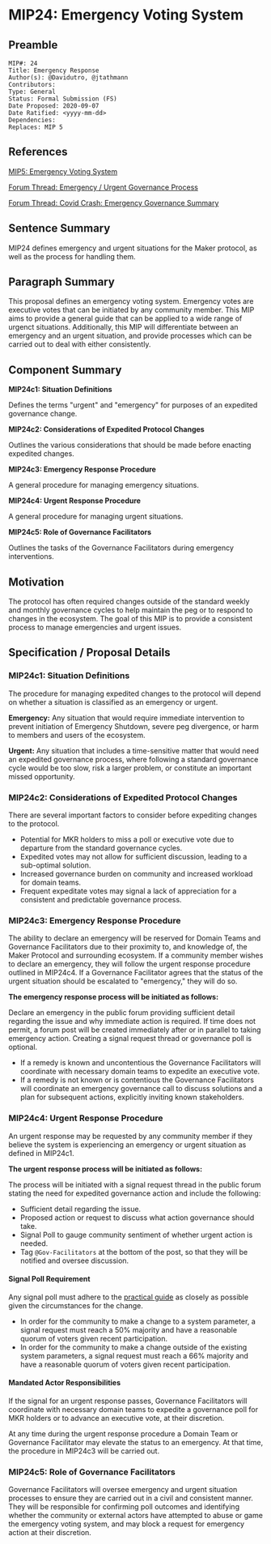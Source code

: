 # MIP24: Emergency Voting System

## Preamble

```
MIP#: 24
Title: Emergency Response
Author(s): @Davidutro, @jtathmann 
Contributors:
Type: General
Status: Formal Submission (FS)
Date Proposed: 2020-09-07
Date Ratified: <yyyy-mm-dd>
Dependencies:
Replaces: MIP 5
```

## References

[MIP5: Emergency Voting System](https://github.com/makerdao/mips/blob/Accepted/MIP5/mip5.md)

[Forum Thread: Emergency / Urgent Governance Process](https://forum.makerdao.com/t/emergency-urgent-governance-process/3926)

[Forum Thread: Covid Crash: Emergency Governance Summary](https://forum.makerdao.com/t/covid-crash-emergency-governance-summary/2437)

## Sentence Summary

MIP24 defines emergency and urgent situations for the Maker protocol, as well as the process for handling them.

## Paragraph Summary

This proposal defines an emergency voting system. Emergency votes are executive votes that can be initiated by any community member. This MIP aims to provide a general guide that can be applied to a wide range of urgenct situations. Additionally, this MIP will differentiate between an emergency and an urgent situation, and provide processes which can be carried out to deal with either consistently.

## Component Summary

**MIP24c1: Situation Definitions**

Defines the terms "urgent" and "emergency" for purposes of an expedited governance change.

**MIP24c2: Considerations of Expedited Protocol Changes**

Outlines the various considerations that should be made before enacting expedited changes.

**MIP24c3: Emergency Response Procedure**

A general procedure for managing emergency situations.

**MIP24c4: Urgent Response Procedure**

A general procedure for managing urgent situations.

**MIP24c5: Role of Governance Facilitators**

Outlines the tasks of the Governance Facilitators during emergency interventions.

## Motivation

The protocol has often required changes outside of the standard weekly and monthly governance cycles to help maintain the peg or to respond to changes in the ecosystem. The goal of this MIP is to provide a consistent process to manage emergencies and urgent issues.

## Specification / Proposal Details

### MIP24c1: Situation Definitions

The procedure for managing expedited changes to the protocol will depend on whether a situation is classified as an emergency or urgent.

**Emergency:** Any situation that would require immediate intervention to prevent initiation of Emergency Shutdown, severe peg divergence, or harm to members and users of the ecosystem.

**Urgent:** Any situation that includes a time-sensitive matter that would need an expedited governance process, where following a standard governance cycle would be too slow, risk a larger problem, or constitute an important missed opportunity.

### MIP24c2: Considerations of Expedited Protocol Changes

There are several important factors to consider before expediting changes to the protocol.

- Potential for MKR holders to miss a poll or executive vote due to departure from the standard governance cycles.
- Expedited votes may not allow for sufficient discussion, leading to a sub-optimal solution.
- Increased governance burden on community and increased workload for domain teams.
- Frequent expeditate votes may signal a lack of appreciation for a consistent and predictable governance process.

### MIP24c3: Emergency Response Procedure

The ability to declare an emergency will be reserved for Domain Teams and Governance Facilitators due to their proximity to, and knowledge of, the Maker Protocol and surrounding ecosystem. If a community member wishes to declare an emergency, they will follow the urgent response procedure outlined in MIP24c4. If a Governance Facilitator agrees that the status of the urgent situation should be escalated to "emergency," they will do so.

**The emergency response process will be initiated as follows:**

Declare an emergency in the public forum providing sufficient detail regarding the issue and why immediate action is required. If time does not permit, a forum post will be created immediately after or in parallel to taking emergency action. Creating a signal request thread or governance poll is optional.

- If a remedy is known and uncontentious the Governance Facilitators will coordinate with necessary domain teams to expedite an executive vote.
- If a remedy is not known or is contentious the Governance Facilitators will coordinate an emergency governance call to discuss solutions and a plan for subsequent actions, explicitly inviting known stakeholders.

### MIP24c4: Urgent Response Procedure

An urgent response may be requested by any community member if they believe the system is experiencing an emergency or urgent situation as defined in MIP24c1.

**The urgent response process will be initiated as follows:**

The process will be initiated with a signal request thread in the public forum stating the need for expedited governance action and include the following:

- Sufficient detail regarding the issue.
- Proposed action or request to discuss what action governance should take.
- Signal Poll to gauge community sentiment of whether urgent action is needed.
- Tag `@Gov-Facilitators` at the bottom of the post, so that they will be notified and oversee discussion.

#### Signal Poll Requirement

Any signal poll must adhere to the [practical guide](https://forum.makerdao.com/t/practical-guide-to-the-signaling-process/2623) as closely as possible given the circumstances for the change.

- In order for the community to make a change to a system parameter, a signal request must reach a 50% majority and have a reasonable quorum of voters given recent participation.
- In order for the community to make a change outside of the existing system parameters, a signal request must reach a 66% majority and have a reasonable quorum of voters given recent participation.

#### Mandated Actor Responsibilities

If the signal for an urgent response passes, Governance Facilitators will coordinate with necessary domain teams to expedite a governance poll for MKR holders or to advance an executive vote, at their discretion.

At any time during the urgent response procedure a Domain Team or Governance Facilitator may elevate the status to an emergency. At that time, the procedure in MIP24c3 will be carried out.

### MIP24c5: Role of Governance Facilitators

Governance Facilitators will oversee emergency and urgent situation processes to ensure they are carried out in a civil and consistent manner. They will be responsible for confirming poll outcomes and identifying whether the community or external actors have attempted to abuse or game the emergency voting system, and may block a request for emergency action at their discretion.
